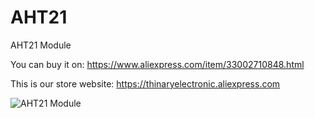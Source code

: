 # AHT21
AHT21 Module

You can buy it on: https://www.aliexpress.com/item/33002710848.html

This is our store website: https://thinaryelectronic.aliexpress.com

![AHT21 Module](https://raw.githubusercontent.com/Thinary/AHT21/master/Image/AHT21.jpg)
